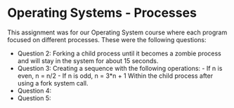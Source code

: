 # Operating Systems - Processes

This assignment was for our Operating System course where each program focused on different processes. These were the following questions:
- Question 2: Forking a child process until it becomes a zombie process and will stay in the system for about 15 seconds.
- Question 3: Creating a sequence with the following operations: 
      - If n is even, n = n/2 
      - If n is odd, n = 3*n + 1 
Within the child process after using a fork system call.
- Question 4:
- Question 5: 
